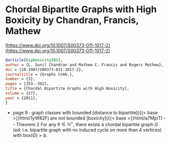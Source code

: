 # Chordal Bipartite Graphs with High Boxicity by Chandran, Francis, Mathew

[https://www.doi.org/10.1007/S00373-011-1017-2](https://www.doi.org/10.1007/S00373-011-1017-2)

```bibtex
@article{bipboxicity2011,
author = {L. Sunil Chandran and Mathew C. Francis and Rogers Mathew},
doi = {10.1007/S00373-011-1017-2},
journaltitle = {Graphs Comb.},
number = {3},
pages = {353--362},
title = {Chordal Bipartite Graphs with High Boxicity},
volume = {27},
year = {2011},
}
```
* page 9 : graph classes with bounded [distance to bipartite]({{< base >}}html/1yW82F) are not bounded [boxicity]({{< base >}}html/a7MpiT) -- Theorem 2 For any $b \in \mathbb N^+$, there exists a chordal bipartite graph $G$ (ed: i.e. bipartite graph with no induced cycle on more than 4 vertices) with $\mathrm{box}(G) > b$.
